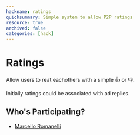 ```yaml
---
hackname: ratings
quicksummary: Simple system to allow P2P ratings
resource: true
archived: false
categories: [hack]
---
```


# Ratings

Allow users to reat eachothers with a simple :+1: or :-1:.

Initially ratings could be associated with ad replies.

## Who's Participating?

- [Marcello Romanelli](/hackdays/whoami/marcello)
